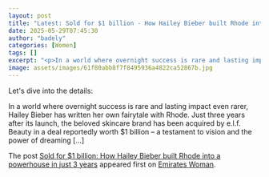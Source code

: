 ```yaml
---
layout: post
title: "Latest: Sold for $1 billion - How Hailey Bieber built Rhode into a powerhouse in just 3 years"
date: 2025-05-29T07:45:30
author: "badely"
categories: [Women]
tags: []
excerpt: "<p>In a world where overnight success is rare and lasting impact even rarer, Hailey Bieber has written her own fairytale with Rhode. Just three years "
image: assets/images/61f80abb8f7f8495936a4822ca52867b.jpg
---
```


Let's dive into the details: <p>In a world where overnight success is rare and lasting impact even rarer, Hailey Bieber has written her own fairytale with Rhode. Just three years after its launch, the beloved skincare brand has been acquired by e.l.f. Beauty in a deal reportedly worth $1 billion &#8211; a testament to vision and the power of dreaming [&#8230;]</p>
<p>The post <a href="https://emirateswoman.com/hailey-bieber-rhode/" rel="nofollow">Sold for $1 billion: How Hailey Bieber built Rhode into a powerhouse in just 3 years</a> appeared first on <a href="https://emirateswoman.com" rel="nofollow">Emirates Woman</a>.</p>

